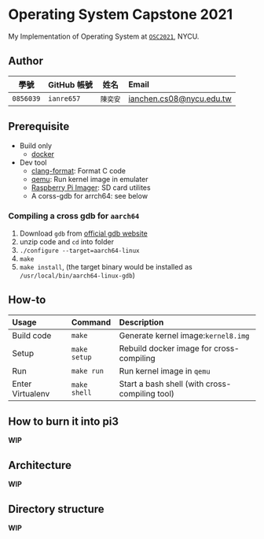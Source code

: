 # Operating System Capstone 2021

My Implementation of Operating System at [`OSC2021`][OSC21], NYCU.

[OSC21]: https://grasslab.github.io/NYCU_Operating_System_Capstone/

## Author

|   學號    | GitHub 帳號 | 姓名     | Email                    |
| :-------: | ----------- | -------- | :----------------------- |
| `0856039` | `ianre657`  | `陳奕安` | ianchen.cs08@nycu.edu.tw |

## Prerequisite

+ Build only
  + [docker][docker]
+ Dev tool
  + [clang-format][clang-format]: Format C code
  + [qemu][qemu]: Run kernel image in emulater
  + [Raspberry Pi Imager][imger]: SD card utilites
  + A corss-gdb for arrch64: see below

[qemu]: https://www.qemu.org/download/
[docker]: https://www.docker.com/
[clang-format]: https://formulae.brew.sh/formula/clang-format
[imger]: https://www.raspberrypi.org/software/

### Compiling a cross gdb for `aarch64`

1. Download `gdb` from [official gdb website][gdb]
2. unzip code and `cd` into folder
3. `./configure --target=aarch64-linux`
4. `make`
5. `make install`, (the target binary would be installed as `/usr/local/bin/aarch64-linux-gdb`)

[gdb]: https://www.gnu.org/software/gdb/download/

## How-to

| Usage            | Command      | Description                                    |
| :--------------- | :----------- | :--------------------------------------------- |
| Build code       | `make`       | Generate kernel image:`kernel8.img`            |
| Setup            | `make setup` | Rebuild docker image for cross-compiling       |
| Run              | `make run`   | Run kernel image in `qemu`                     |
| Enter Virtualenv | `make shell` | Start a bash shell (with cross-compiling tool) |

## How to burn it into pi3

**WIP**

## Architecture

**WIP**

## Directory structure

**WIP**
